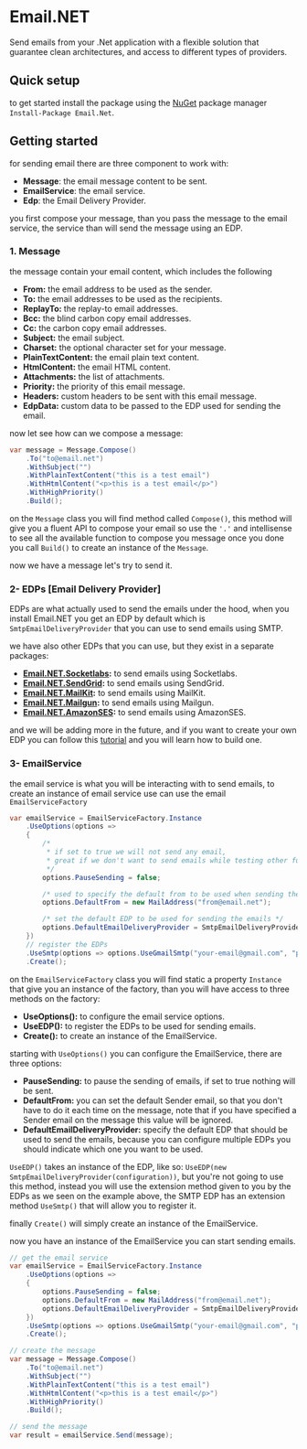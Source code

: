 # Email.NET

Send emails from your .Net application with a flexible solution that guarantee clean architectures, and access to different types of providers.

## Quick setup

to get started install the package using the [NuGet](https://www.nuget.org/packages/Email.NET/) package manager `Install-Package Email.Net`.

## Getting started

for sending email there are three component to work with:

- **Message**: the email message content to be sent.
- **EmailService**: the email service.
- **Edp**: the Email Delivery Provider.

you first compose your message, than you pass the message to the email service, the service than will send the message using an EDP.

### 1. Message

the message contain your email content, which includes the following

- **From:** the email address to be used as the sender.
- **To:** the email addresses to be used as the recipients.
- **ReplayTo:** the replay-to email addresses.
- **Bcc:** the blind carbon copy email addresses.
- **Cc:** the carbon copy email addresses.
- **Subject:** the email subject.
- **Charset:** the optional character set for your message.
- **PlainTextContent:** the email plain text content.
- **HtmlContent:** the email HTML content.
- **Attachments:** the list of attachments.
- **Priority:** the priority of this email message.
- **Headers:** custom headers to be sent with this email message.
- **EdpData:** custom data to be passed to the EDP used for sending the email.

now let see how can we compose a message:

```csharp
var message = Message.Compose()
    .To("to@email.net")
    .WithSubject("")
    .WithPlainTextContent("this is a test email")
    .WithHtmlContent("<p>this is a test email</p>")
    .WithHighPriority()
    .Build();
```

on the `Message` class you will find method called `Compose()`, this method will give you a fluent API to compose your email so use the `'.'` and intellisense to see all the available function to compose you message once you done you call `Build()` to create an instance of the `Message`.

now we have a message let's try to send it.

### 2- EDPs [Email Delivery Provider]

EDPs are what actually used to send the emails under the hood, when you install Email.NET you get an EDP by default which is `SmtpEmailDeliveryProvider` that you can use to send emails using SMTP.

we have also other EDPs that you can use, but they exist in a separate packages:

- **[Email.NET.Socketlabs](https://www.nuget.org/packages/Email.Net.Socketlabs/):** to send emails using Socketlabs.
- **[Email.NET.SendGrid](https://www.nuget.org/packages/Email.Net.SendGrid/):** to send emails using SendGrid.
- **[Email.NET.MailKit](https://www.nuget.org/packages/Email.Net.MailKit/):** to send emails using MailKit.
- **[Email.NET.Mailgun](https://www.nuget.org/packages/Email.Net.Mailgun/):** to send emails using Mailgun.
- **[Email.NET.AmazonSES](https://www.nuget.org/packages/Email.Net.AmazonSES/):** to send emails using AmazonSES.

and we will be adding more in the future, and if you want to create your own EDP you can follow this [tutorial](#) and you will learn how to build one.

### 3- EmailService

the email service is what you will be interacting with to send emails, to create an instance of email service use can use the email `EmailServiceFactory`

```csharp
var emailService = EmailServiceFactory.Instance
    .UseOptions(options =>
    {
        /*
         * if set to true we will not send any email,
         * great if we don't want to send emails while testing other functionalities
         */
        options.PauseSending = false;

        /* used to specify the default from to be used when sending the emails */
        options.DefaultFrom = new MailAddress("from@email.net");

        /* set the default EDP to be used for sending the emails */
        options.DefaultEmailDeliveryProvider = SmtpEmailDeliveryProvider.Name;
    })
    // register the EDPs
    .UseSmtp(options => options.UseGmailSmtp("your-email@gmail.com", "password"))
    .Create();
```

on the `EmailServiceFactory` class you will find static a property `Instance` that give you an instance of the factory, than you will have access to three methods on the factory:

- **UseOptions():** to configure the email service options.
- **UseEDP():** to register the EDPs to be used for sending emails.
- **Create():** to create an instance of the EmailService.

starting with `UseOptions()` you can configure the EmailService, there are three options:

- **PauseSending:** to pause the sending of emails, if set to true nothing will be sent.
- **DefaultFrom:** you can set the default Sender email, so that you don't have to do it each time on the message, note that if you have specified a Sender email on the message this value will be ignored.
- **DefaultEmailDeliveryProvider:** specify the default EDP that should be used to send the emails, because you can configure multiple EDPs you should indicate which one you want to be used.

`UseEDP()` takes an instance of the EDP, like so: `UseEDP(new SmtpEmailDeliveryProvider(configuration))`, but you're not going to use this method, instead you will use the extension method given to you by the EDPs as we seen on the example above, the SMTP EDP has an extension method `UseSmtp()` that will allow you to register it.

finally `Create()` will simply create an instance of the EmailService.

now you have an instance of the EmailService you can start sending emails.

```csharp
// get the email service
var emailService = EmailServiceFactory.Instance
    .UseOptions(options =>
    {
        options.PauseSending = false;
        options.DefaultFrom = new MailAddress("from@email.net");
        options.DefaultEmailDeliveryProvider = SmtpEmailDeliveryProvider.Name;
    })
    .UseSmtp(options => options.UseGmailSmtp("your-email@gmail.com", "password"))
    .Create();

// create the message
var message = Message.Compose()
    .To("to@email.net")
    .WithSubject("")
    .WithPlainTextContent("this is a test email")
    .WithHtmlContent("<p>this is a test email</p>")
    .WithHighPriority()
    .Build();

// send the message
var result = emailService.Send(message);
```
